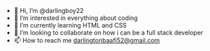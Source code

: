 - 👋 Hi, I’m @darlingboy22
- 👀 I’m interested in everything about coding
- 🌱 I’m currently learning HTML and CSS
- 💞️ I’m looking to collaborate on how i can be a full stack developer
- 📫 How to reach me darlingtonbaafi52@gmail.com

<!---
darlingboy22/darlingboy22 is a ✨ special ✨ repository because its `README.md` (this file) appears on your GitHub profile.
You can click the Preview link to take a look at your changes.
--->
